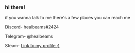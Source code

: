 ### **hi there!** 

if you wanna talk to me there's a few places you can reach me


Discord- healbeams#2424

Telegram- @healbeams

Steam- [Link to my profile :)](https://open.spotify.com/track/2kerqZxEIfdGlMy6BxseFy?si=86ac2c437e744db1)
